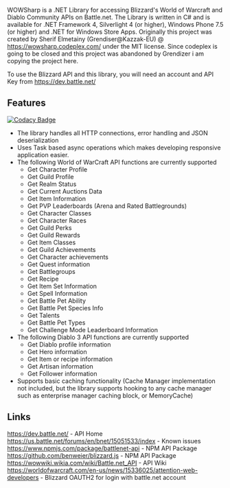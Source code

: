 WOWSharp is a .NET Library for accessing Blizzard's World of Warcraft and Diablo Community APIs on Battle.net.
The Library is written in C# and is available for .NET Framework 4, Silverlight 4 (or higher), Windows Phone 7.5 (or higher) and .NET for Windows Store Apps.
Originally this project was created by Sherif Elmetainy (Grendiser@Kazzak-EU) @ https://wowsharp.codeplex.com/ under the MIT license.
Since codeplex is going to be closed and this project was abandoned by Grendizer i am copying the project here.

To use the Blizzard API and this library, you will need an account and API Key from https://dev.battle.net/

## Features

[![Codacy Badge](https://api.codacy.com/project/badge/Grade/634aa715861b40cbbdfac28514fd287e)](https://www.codacy.com/app/Shogobg/wowsharp?utm_source=github.com&utm_medium=referral&utm_content=Shogobg/wowsharp&utm_campaign=badger)

* The library handles all HTTP connections, error handling and JSON deserialization
* Uses Task based async operations which makes developing responsive application easier.
* The following World of WarCraft API functions are currently supported
    * Get Character Profile
    * Get Guild Profile
    * Get Realm Status
    * Get Current Auctions Data
    * Get Item Information
    * Get PVP Leaderboards (Arena and Rated Battlegrounds)
    * Get Character Classes
    * Get Character Races
    * Get Guild Perks
    * Get Guild Rewards
    * Get Item Classes
    * Get Guild Achievements
    * Get Character achievements
    * Get Quest information
    * Get Battlegroups
    * Get Recipe
    * Get Item Set Information
    * Get Spell Information
    * Get Battle Pet Ability
    * Get Battle Pet Species Info
    * Get Talents
    * Get Battle Pet Types
    * Get Challenge Mode Leaderboard Information
* The following Diablo 3 API functions are currently supported
    * Get Diablo profile information
    * Get Hero information
    * Get Item or recipe information
    * Get Artisan information
    * Get Follower information
* Supports basic caching functionality (Cache Manager implementation not included, but the library supports hooking to any cache manager such as enterprise manager caching block, or MemoryCache)

## Links
https://dev.battle.net/ - API Home
https://us.battle.net/forums/en/bnet/15051533/index - Known issues
https://www.npmjs.com/package/battlenet-api - NPM API Package
https://github.com/benweier/blizzard.js - NPM API Package
https://wowwiki.wikia.com/wiki/Battle.net_API - API Wiki
https://worldofwarcraft.com/en-us/news/15336025/attention-web-developers - Blizzard OAUTH2 for login with battle.net account
